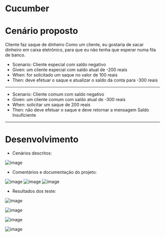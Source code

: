 # Cucumber

# Cenário proposto
  Cliente faz saque de dinheiro Como um cliente, eu gostaria de sacar dinheiro em caixa eletrônico, 
para que eu não tenha que esperar numa fila de banco.
* Scenario: Cliente especial com saldo negativo
* Given: um cliente especial com saldo atual de -200 reais
* When: for solicitado um saque no valor de 100 reais
* Then: deve efetuar o saque e atualizar o saldo da conta para -300 reais
-------------------------------------------------------------------------------------------------------------------------------------------------
* Scenario: Cliente comum com saldo negativo
* Given: um cliente comum com saldo atual de -300 reais
* When: solicitar um saque de 200 reais
* Then: não deve efetuar o saque e deve retornar a mensagem Saldo Insuficiente
-------------------------------------------------------------------------------------------------------------------------------------------------
# Desenvolvimento
* Cenários descritos:

![image](https://user-images.githubusercontent.com/103539881/202805583-109ea68b-e089-4c77-b260-08ef868ce2c1.png)

* Comentários e documentação do projeto:

![image](https://user-images.githubusercontent.com/103539881/202806266-4e4c7363-f90f-4d08-8d69-8b5e953b897f.png)
![image](https://user-images.githubusercontent.com/103539881/202806675-676221b3-d2dd-43ca-8c89-5fdb96086432.png)
![image](https://user-images.githubusercontent.com/103539881/202806737-bf2b02ef-be61-4c00-aad5-ad90e80c9e7e.png)

* Resultados dos teste:

![image](https://user-images.githubusercontent.com/103539881/202807107-e8641ba6-4274-4013-af3e-ac9946cd9ff3.png)

![image](https://user-images.githubusercontent.com/103539881/202807271-25c62e6f-2dd7-4826-ae18-5466219519dd.png)

![image](https://user-images.githubusercontent.com/103539881/202807394-44c2da6d-049e-4fd9-af07-00130532b621.png)

![image](https://user-images.githubusercontent.com/103539881/202807499-6119a313-81eb-4762-9bcb-77075d110165.png)

